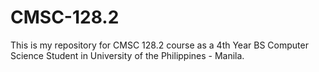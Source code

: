 # CMSC-128.2

This is my repository for CMSC 128.2 course as a 4th Year BS Computer Science Student in University of the Philippines - Manila.
